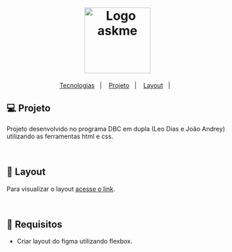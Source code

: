 <h1 align="center">
  <img alt="Logo askme" style="width: 150px"src="https://cdn.discordapp.com/attachments/989973120003764275/990800564189274112/logo.png" />
</h1>

<p align="center">
  <a href="#-tecnologias">Tecnologias</a>&nbsp;&nbsp;&nbsp;|&nbsp;&nbsp;&nbsp;
  <a href="#-projeto">Projeto</a>&nbsp;&nbsp;&nbsp;|&nbsp;&nbsp;&nbsp;
  <a href="#-layout">Layout</a>&nbsp;&nbsp;&nbsp;|&nbsp;&nbsp;&nbsp;
</p>

## 💻 Projeto

Projeto desenvolvido no programa DBC em dupla (Leo Dias e João Andrey) utilizando as ferramentas html e css.

<br/>

## 🔖 Layout

Para visualizar o layout [acesse o link](https://www.figma.com/file/diZE9nvnJEuAULL9g0J0t5/Wireframing-in-Figma?node-id=0%3A1).

<br/>

## 🔋 Requisitos
 - Criar layout do figma utilizando flexbox.



